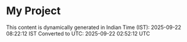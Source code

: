 # My Project

This content is dynamically generated in Indian Time (IST): 2025-09-22 08:22:12 IST
Converted to UTC: 2025-09-22 02:52:12 UTC
